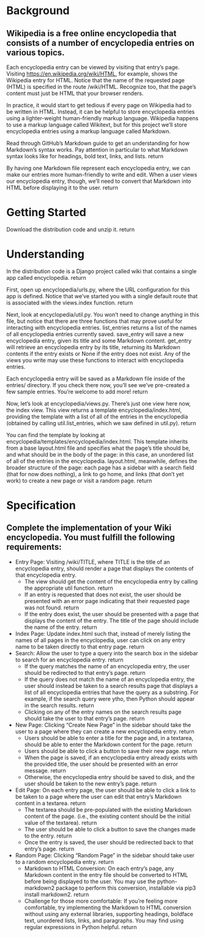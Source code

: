 # Background
## Wikipedia is a free online encyclopedia that consists of a number of encyclopedia entries on various topics.

Each encyclopedia entry can be viewed by visiting that entry’s page. Visiting https://en.wikipedia.org/wiki/HTML, for example, shows the Wikipedia entry for HTML. Notice that the name of the requested page (HTML) is specified in the route /wiki/HTML. Recognize too, that the page’s content must just be HTML that your browser renders.

In practice, it would start to get tedious if every page on Wikipedia had to be written in HTML. Instead, it can be helpful to store encyclopedia entries using a lighter-weight human-friendly markup language. Wikipedia happens to use a markup language called Wikitext, but for this project we’ll store encyclopedia entries using a markup language called Markdown.

Read through GitHub’s Markdown guide to get an understanding for how Markdown’s syntax works. Pay attention in particular to what Markdown syntax looks like for headings, bold text, links, and lists.  return

By having one Markdown file represent each encyclopedia entry, we can make our entries more human-friendly to write and edit. When a user views our encyclopedia entry, though, we’ll need to convert that Markdown into HTML before displaying it to the user.  return

# Getting Started
Download the distribution code and unzip it.  return
# Understanding
In the distribution code is a Django project called wiki that contains a single app called encyclopedia.  return

First, open up encyclopedia/urls.py, where the URL configuration for this app is defined. Notice that we’ve started you with a single default route that is associated with the views.index function.  return

Next, look at encyclopedia/util.py. You won’t need to change anything in this file, but notice that there are three functions that may prove useful for interacting with encyclopedia entries. list_entries returns a list of the names of all encyclopedia entries currently saved. save_entry will save a new encyclopedia entry, given its title and some Markdown content. get_entry will retrieve an encyclopedia entry by its title, returning its Markdown contents if the entry exists or None if the entry does not exist. Any of the views you write may use these functions to interact with encyclopedia entries.

Each encyclopedia entry will be saved as a Markdown file inside of the entries/ directory. If you check there now, you’ll see we’ve pre-created a few sample entries. You’re welcome to add more!  return

Now, let’s look at encyclopedia/views.py. There’s just one view here now, the index view. This view returns a template encyclopedia/index.html, providing the template with a list of all of the entries in the encyclopedia (obtained by calling util.list_entries, which we saw defined in util.py).  return

You can find the template by looking at encyclopedia/templates/encyclopedia/index.html. This template inherits from a base layout.html file and specifies what the page’s title should be, and what should be in the body of the page: in this case, an unordered list of all of the entries in the encyclopedia. layout.html, meanwhile, defines the broader structure of the page: each page has a sidebar with a search field (that for now does nothing), a link to go home, and links (that don’t yet work) to create a new page or visit a random page.  return

# Specification
## Complete the implementation of your Wiki encyclopedia. You must fulfill the following requirements:

- Entry Page: Visiting /wiki/TITLE, where TITLE is the title of an encyclopedia entry, should render a page that displays the contents of that encyclopedia entry.
  - The view should get the content of the encyclopedia entry by calling the appropriate util function.  return
  - If an entry is requested that does not exist, the user should be presented with an error page indicating that their requested page was not found.  return
  - If the entry does exist, the user should be presented with a page that displays the content of the entry. The title of the page should include the name of the entry.   return
- Index Page: Update index.html such that, instead of merely listing the names of all pages in the encyclopedia, user can click on any entry name to be taken directly to that entry page.  return
- Search: Allow the user to type a query into the search box in the sidebar to search for an encyclopedia entry.  return
  - If the query matches the name of an encyclopedia entry, the user should be redirected to that entry’s page.  return
  - If the query does not match the name of an encyclopedia entry, the user should instead be taken to a search results page that displays a list of all encyclopedia entries that have the query as a substring. For example, if the search query were ytho, then Python should appear in the search results.  return
  - Clicking on any of the entry names on the search results page should take the user to that entry’s page.  return
- New Page: Clicking “Create New Page” in the sidebar should take the user to a page where they can create a new encyclopedia entry.  return
  - Users should be able to enter a title for the page and, in a textarea, should be able to enter the Markdown content for the page.  return
  - Users should be able to click a button to save their new page.  return
  - When the page is saved, if an encyclopedia entry already exists with the provided title, the user should be presented with an error message.  return
  - Otherwise, the encyclopedia entry should be saved to disk, and the user should be taken to the new entry’s page.  return
- Edit Page: On each entry page, the user should be able to click a link to be taken to a page where the user can edit that entry’s Markdown content in a textarea.  return
  - The textarea should be pre-populated with the existing Markdown content of the page. (i.e., the existing content should be the initial value of the textarea).  return
  - The user should be able to click a button to save the changes made to the entry.  return
  - Once the entry is saved, the user should be redirected back to that entry’s page.  return
- Random Page: Clicking “Random Page” in the sidebar should take user to a random encyclopedia entry.  return
  - Markdown to HTML Conversion: On each entry’s page, any Markdown content in the entry file should be converted to HTML before being displayed to the user. You may use the python-markdown2 package to perform this conversion, installable via pip3 install markdown2.  return
  - Challenge for those more comfortable: If you’re feeling more comfortable, try implementing the Markdown to HTML conversion without using any external libraries, supporting headings, boldface text, unordered lists, links, and paragraphs. You may find using regular expressions in Python helpful.  return
